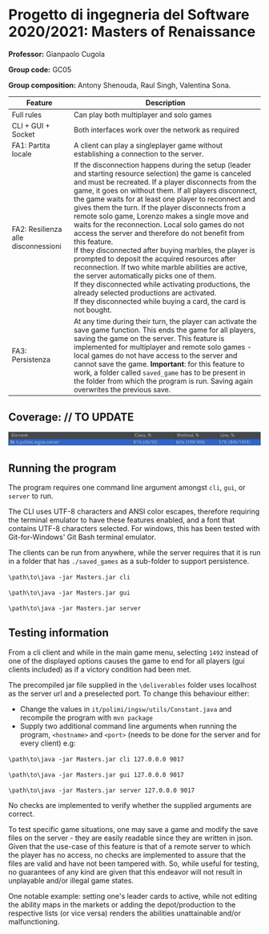 # Progetto di ingegneria del Software 2020/2021: Masters of Renaissance

**Professor:** Gianpaolo Cugola

**Group code:** GC05

**Group composition:** Antony Shenouda, Raul Singh, Valentina Sona.


| Feature                             | Description                                                  |
| ----------------------------------- | ------------------------------------------------------------ |
| Full rules                          | Can play both multiplayer and solo games                     |
| CLI + GUI + Socket                  | Both interfaces work over the network as required            |
| FA1: Partita locale                 | A client can play a singleplayer game without establishing a connection to the server. |
| FA2: Resilienza alle disconnessioni | If the disconnection happens during the setup (leader and starting resource selection) the game is canceled and must be recreated. If a player disconnects from the game, it goes on without them. If all players disconnect, the game waits for at least one player to reconnect and gives them the turn. If the player disconnects from a remote solo game, Lorenzo makes a single move and waits for the reconnection. Local solo games do not access the server and therefore do not benefit from this feature.<br />If they disconnected after buying marbles, the player is prompted to deposit the acquired resources after reconnection. If two white marble abilities are active, the server automatically picks one of them.<br />If they disconnected while activating productions, the already selected productions are activated.<br />If they disconnected while buying a card, the card is not bought. |
| FA3: Persistenza                    | At any time during their turn, the player can activate the save game function. This ends the game for all players, saving the game on the server. This feature is implemented for multiplayer and remote solo games - local games do not have access to the server and cannot save the game. **Important**: for this feature to work, a folder called `saved_game` has to be present in the folder from which the program is run. Saving again overwrites the previous save. |


## Coverage: // TO UPDATE
![](/Coverage.png?raw=true)

## Running the program

The program requires one command line argument amongst `cli`, `gui`, or `server` to run.

The CLI uses UTF-8 characters and ANSI color escapes, therefore requiring the terminal emulator to have these features enabled, and a font that contains UTF-8 characters selected.
For windows, this has been tested with Git-for-Windows' Git Bash terminal emulator.

The clients can be run from anywhere, while the server requires that it is run in a folder that has `./saved_games` as a sub-folder to support persistence.


`\path\to\java -jar Masters.jar cli`

`\path\to\java -jar Masters.jar gui`

`\path\to\java -jar Masters.jar server`

## Testing information
From a cli client and while in the main game menu, selecting `1492` instead of one of the displayed options causes the game to end for all players (gui clients included) as if a victory condition had been met.  

The precompiled jar file supplied in the `\deliverables` folder uses localhost as the server url and a preselected port. To change this behaviour either:
+ Change the values in `it/polimi/ingsw/utils/Constant.java` and recompile the program with `mvn package`
+ Supply two additional command line arguments when running the program, `<hostname>` and `<port>` (needs to be done for the server and for every client) e.g: 

`\path\to\java -jar Masters.jar cli 127.0.0.0 9017`

`\path\to\java -jar Masters.jar gui 127.0.0.0 9017`

`\path\to\java -jar Masters.jar server 127.0.0.0 9017`

No checks are implemented to verify whether the supplied arguments are correct.


To test specific game situations, one may save a game and modify the save files on the server - they are easily readable since they are written in json. 
Given that the use-case of this feature is that of a remote server to which the player has no access, no checks are implemented to assure that the files are valid and have not been tampered with. 
So, while useful for testing, no guarantees of any kind are given that this endeavor will not result in unplayable and/or illegal game states.

One notable example: setting one's leader cards to active, while not editing the ability maps in the markets or adding the depot/production to the respective lists (or vice versa) renders the abilities unattainable and/or malfunctioning. 

